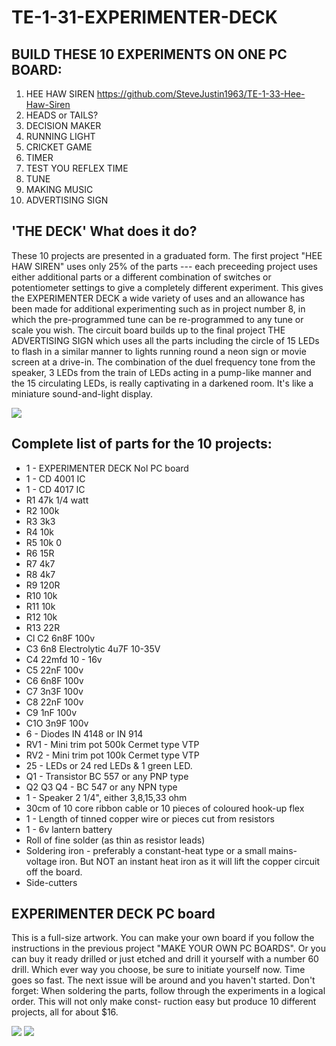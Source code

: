 # TE-1-31-EXPERIMENTER-DECK

## BUILD THESE 10 EXPERIMENTS ON ONE PC BOARD:
1. HEE HAW SIREN https://github.com/SteveJustin1963/TE-1-33-Hee-Haw-Siren
2. HEADS or TAILS?
3. DECISION MAKER
4. RUNNING LIGHT
5. CRICKET GAME
6. TIMER
7. TEST YOU REFLEX TIME 
8. TUNE
9. MAKING MUSIC 
10. ADVERTISING SIGN 

## 'THE DECK' What does it do?
These 10 projects are presented in a graduated form. The first project "HEE HAW SIREN" uses only 25% of the parts --- each preceeding project uses either additional parts or a different combination of switches or potentiometer settings to give a completely different experiment. This gives the EXPERIMENTER DECK a wide variety of uses and an allowance has been made for additional experimenting such as  in project number 8, in which the pre-programmed tune can be re-programmed to any tune or scale you wish. The circuit board builds up to the final project THE ADVERTISING SIGN which uses all the parts including the circle of 15 LEDs to flash in a similar manner to lights running round a neon sign or movie screen at a drive-in. The combination of the duel frequency tone from the speaker, 3 LEDs from the train of LEDs acting in a pump-like manner and the 15 circulating LEDs, is really captivating in a darkened room. It's like a miniature sound-and-light display.

 

![](https://github.com/SteveJustin1963/TE-1-31-EXPERIMENTER-DECK/blob/master/deck-cct.png)

## Complete list of parts for the 10 projects:
* 1 - EXPERIMENTER DECK Nol PC board
* 1 - CD 4001 IC
* 1 - CD 4017 IC
* R1 47k 1/4 watt
* R2 100k
* R3 3k3
* R4 10k
* R5 10k 0
* R6 15R
* R7 4k7
* R8 4k7
* R9 120R
* R10 10k
* R11 10k
* R12 10k
* R13 22R
* Cl C2 6n8F 100v 
* C3 6n8 Electrolytic 4u7F 10-35V
* C4 22mfd 10 - 16v
* C5 22nF 100v
* C6 6n8F 100v
* C7 3n3F 100v
* C8 22nF 100v
* C9 1nF 100v
* C1O 3n9F 100v
* 6 - Diodes IN 4148 or IN 914
* RV1 - Mini trim pot 500k Cermet type VTP
* RV2 - Mini trim pot 100k Cermet type VTP
* 25 - LEDs or 24 red LEDs & 1 green LED.
* Q1 - Transistor BC 557 or any PNP type
* Q2 Q3 Q4 - BC 547 or any NPN type
* 1 - Speaker 2 1/4", either 3,8,15,33 ohm
* 30cm of 10 core ribbon cable or 10 pieces of coloured hook-up flex
* 1 - Length of tinned copper wire or pieces cut from resistors
* 1 - 6v lantern battery
* Roll of fine solder (as thin as resistor leads)
* Soldering iron - preferably a constant-heat type or a small mains-voltage iron. But NOT an instant heat iron as it will lift the copper circuit off the board.
* Side-cutters 

## EXPERIMENTER DECK PC board
This is a full-size artwork. You can make your own board if you follow the instructions in the previous project "MAKE YOUR OWN PC BOARDS". Or you can buy it ready drilled or just etched and drill it yourself with a number 60 drill. Which ever way you choose, be sure to initiate yourself now. Time goes so fast. The next issue will be around and you haven't started. Don't forget: When soldering the parts, follow through the experiments in a logical order. This will not only make const- ruction easy but produce 10 different projects, all for about $16. 

![](https://github.com/SteveJustin1963/TE-1-31-EXPERIMENTER-DECK/blob/master/pcb.png)
![](https://github.com/SteveJustin1963/TE-1-31-EXPERIMENTER-DECK/blob/master/coke.png)

